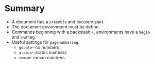# Summary
-	A document has a `preamble` and `document` part.
-	The document environment must be define.
-	Commands beginning with a backslash `\`, environments have a `begin` and `end` tag.
-	Useful settings for `pagenumbering`.
	-	`gobble`- no numbers
	-	`arabic`- arabic numbers
	-	`roman`- roman numbers
